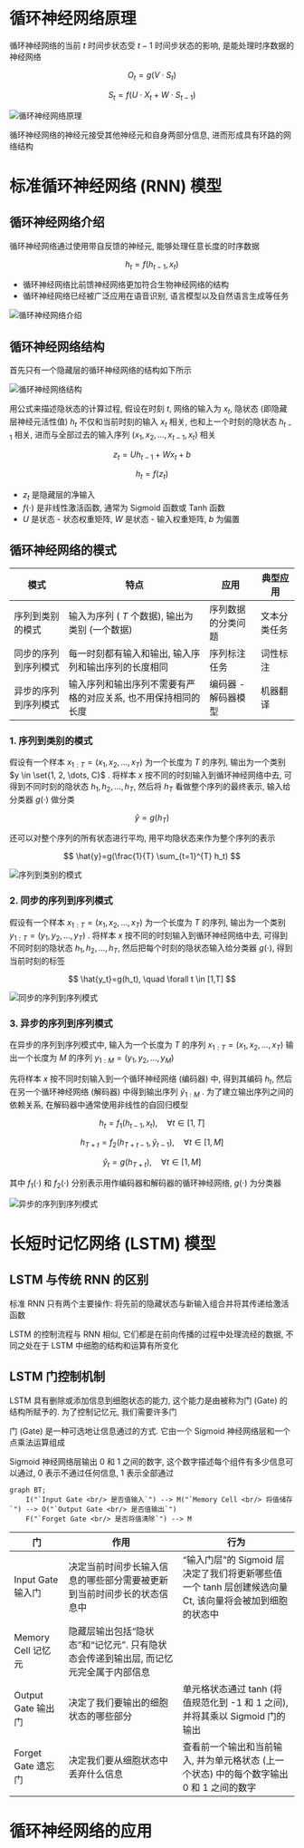# 循环神经网络原理

循环神经网络的当前 $t$ 时间步状态受 $t-1$ 时间步状态的影响, 是能处理时序数据的神经网络

$$
O_t=g(V \cdot S_t)
$$

$$
S_t=f(U \cdot X_t + W \cdot S_{t-1})
$$

![循环神经网络原理](./image/循环神经网络原理.png)

循环神经网络的神经元接受其他神经元和自身两部分信息, 进而形成具有环路的网络结构

# 标准循环神经网络 (RNN) 模型

## 循环神经网络介绍

循环神经网络通过使用带自反馈的神经元, 能够处理任意长度的时序数据

$$
h_t=f(h_{t-1},x_t)
$$

- 循环神经网络比前馈神经网络更加符合生物神经网络的结构
- 循环神经网络已经被广泛应用在语音识别, 语言模型以及自然语言生成等任务

![循环神经网络介绍](./image/循环神经网络介绍.png)

## 循环神经网络结构

首先只有一个隐藏层的循环神经网络的结构如下所示

![循环神经网络结构](./image/循环神经网络结构.png)

用公式来描述隐状态的计算过程, 假设在时刻 $t$, 网络的输入为 $x_t$, 隐状态 (即隐藏层神经元活性值) $h_t$ 不仅和当前时刻的输入 $x_t$ 相关, 也和上一个时刻的隐状态 $h_{t-1}$ 相关, 进而与全部过去的输入序列 $(x_1, x_2, \dots, x_{t−1}, x_t)$ 相关

$$
z_t=Uh_{t-1}+Wx_t+b
$$

$$
h_t=f(z_t)
$$

- $z_t$ 是隐藏层的净输入
- $f(\cdot)$ 是非线性激活函数, 通常为 Sigmoid 函数或 Tanh 函数
- $U$ 是状态 - 状态权重矩阵, $W$ 是状态 - 输入权重矩阵, $b$ 为偏置

## 循环神经网络的模式

| 模式                 | 特点                                                           | 应用                | 典型应用     |
| -------------------- | -------------------------------------------------------------- | ------------------- | ------------ |
| 序列到类别的模式     | 输入为序列 ( $T$ 个数据), 输出为类别 (一个数据)                | 序列数据的分类问题  | 文本分类任务 |
| 同步的序列到序列模式 | 每一时刻都有输入和输出, 输入序列和输出序列的长度相同           | 序列标注任务        | 词性标注     |
| 异步的序列到序列模式 | 输入序列和输出序列不需要有严格的对应关系, 也不用保持相同的长度 | 编码器 - 解码器模型 | 机器翻译     |

### 1. 序列到类别的模式

假设有一个样本 $x_{1:T} = (x_1, x_2, \dots, x_T)$ 为一个长度为 $T$ 的序列, 输出为一个类别 $y \in \set{1, 2, \dots, C}$ . 将样本 $x$ 按不同的时刻输入到循环神经网络中去, 可得到不同时刻的隐状态 $h_1, h_2, \dots, h_T$, 然后将 $h_T$ 看做整个序列的最终表示, 输入给分类器 $g(\cdot)$ 做分类

$$
\hat{y}=g(h_T)
$$

还可以对整个序列的所有状态进行平均, 用平均隐状态来作为整个序列的表示

$$
\hat{y}=g(\frac{1}{T} \sum_{t=1}^{T} h_t)
$$

![序列到类别的模式](./image/序列到类别的模式.png)

### 2. 同步的序列到序列模式

假设有一个样本 $x_{1:T} = (x_1, x_2, \dots, x_T)$ 为一个长度为 $T$ 的序列, 输出为一个类别 $y_{1:T} = (y_1, y_2, \dots, y_T)$ . 将样本 $x$ 按不同的时刻输入到循环神经网络中去, 可得到不同时刻的隐状态 $h_1, h_2, \dots, h_T$, 然后把每个时刻的隐状态输入给分类器 $g(\cdot)$, 得到当前时刻的标签

$$
\hat{y_t}=g(h_t), \quad \forall t \in [1,T]
$$

![同步的序列到序列模式](./image/同步的序列到序列模式.png)

### 3. 异步的序列到序列模式

在异步的序列到序列模式中, 输入为一个长度为 $T$ 的序列 $x_{1:T} = (x_1, x_2, \dots, x_T)$
输出一个长度为 $M$ 的序列 $y_{1:M} = (y_1, y_2, \dots, y_M)$

先将样本 $x$ 按不同时刻输入到一个循环神经网络 (编码器) 中, 得到其编码 $h_t$, 然后在另一个循环神经网络 (解码器) 中得到输出序列 $\hat{y}_{1:M}$ . 为了建立输出序列之间的依赖关系, 在解码器中通常使用非线性的自回归模型

$$
h_t = f_1(h_{t-1}, x_t), \quad \forall t \in [1, T]
$$

$$
h_{T+t} = f_2(h_{T+t-1}, \hat{y}_{t-1}), \quad \forall t \in [1, M]
$$

$$
\hat{y}_t = g(h_{T+t}), \quad \forall t \in [1, M]
$$

其中 $f_1(\cdot)$ 和 $f_2(\cdot)$ 分别表示用作编码器和解码器的循环神经网络, $g(\cdot)$ 为分类器

![异步的序列到序列模式](./image/异步的序列到序列模式.png)

# 长短时记忆网络 (LSTM) 模型

## LSTM 与传统 RNN 的区别

标准 RNN 只有两个主要操作: 将先前的隐藏状态与新输入组合并将其传递给激活函数

LSTM 的控制流程与 RNN 相似, 它们都是在前向传播的过程中处理流经的数据, 不同之处在于 LSTM 中细胞的结构和运算有所变化

## LSTM 门控制机制

LSTM 具有删除或添加信息到细胞状态的能力, 这个能力是由被称为门 (Gate) 的结构所赋予的. 为了控制记忆元, 我们需要许多门

门 (Gate) 是一种可选地让信息通过的方式. 它由一个 Sigmoid 神经网络层和一个点乘法运算组成

Sigmoid 神经网络层输出 0 和 1 之间的数字, 这个数字描述每个组件有多少信息可以通过, 0 表示不通过任何信息, 1 表示全部通过

```mermaid
graph BT;
    I("`Input Gate <br/> 是否值输入`") --> M("`Memory Cell <br/> 将值储存`") --> O("`Output Gate <br/> 是否值输出`")
    F("`Forget Gate <br/> 是否将值清除`") --> M
```

| 门                 | 作用                                                                                 | 行为                                                                                                          |
| ------------------ | ------------------------------------------------------------------------------------ | ------------------------------------------------------------------------------------------------------------- |
| Input Gate 输入门  | 决定当前时间步长输入信息的哪些部分需要被更新到当前时间步长的状态信息中               | “输入门层”的 Sigmoid 层决定了我们将更新哪些值 <br/> 一个 tanh 层创建候选向量 Ct, 该向量将会被加到细胞的状态中 |
| Memory Cell 记忆元 | 隐藏层输出包括“隐状态”和“记忆元”. 只有隐状态会传递到输出层, 而记忆元完全属于内部信息 |                                                                                                               |
| Output Gate 输出门 | 决定了我们要输出的细胞状态的哪些部分                                                 | 单元格状态通过 tanh (将值规范化到 -1 和 1 之间), 并将其乘以 Sigmoid 门的输出                                  |
| Forget Gate 遗忘门 | 决定我们要从细胞状态中丢弃什么信息                                                   | 查看前一个输出和当前输入, 并为单元格状态 (上一个状态) 中的每个数字输出 0 和 1 之间的数字                      |

# 循环神经网络的应用
